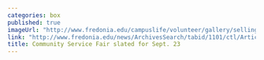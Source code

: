 ```yaml
---
categories: box
published: true
imageUrl: "http://www.fredonia.edu/campuslife/volunteer/gallery/selling%20tickets-at-relay%20for-life.jpg"
link: "http://www.fredonia.edu/news/ArchivesSearch/tabid/1101/ctl/ArticleView/mid/1878/articleId/5510/Community_Service_Fair_slated_for_Sept_23_in_Williams_Center.aspx"
title: Community Service Fair slated for Sept. 23
---
```


